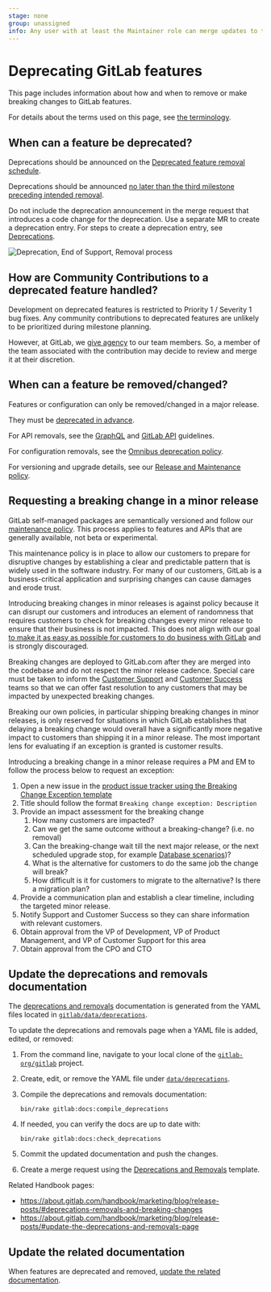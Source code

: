 ```yaml
---
stage: none
group: unassigned
info: Any user with at least the Maintainer role can merge updates to this content. For details, see https://docs.gitlab.com/ee/development/development_processes.html#development-guidelines-review.
---
```


# Deprecating GitLab features

This page includes information about how and when to remove or make breaking changes
to GitLab features.

For details about the terms used on this page, see [the terminology](../../update/terminology.md).

## When can a feature be deprecated?

Deprecations should be announced on the [Deprecated feature removal schedule](../../update/deprecations.md).

Deprecations should be announced [no later than the third milestone preceding intended removal](https://handbook.gitlab.com/handbook/product/gitlab-the-product/#process-for-deprecating-and-removing-a-feature).

Do not include the deprecation announcement in the merge request that introduces a code change for the deprecation.
Use a separate MR to create a deprecation entry. For steps to create a deprecation entry, see
[Deprecations](https://about.gitlab.com/handbook/marketing/blog/release-posts/#deprecations).

![Deprecation, End of Support, Removal process](img/deprecation_removal_process.png)

## How are Community Contributions to a deprecated feature handled?

Development on deprecated features is restricted to Priority 1 / Severity 1 bug fixes. Any community contributions to deprecated features are unlikely to be prioritized during milestone planning.

However, at GitLab, we [give agency](https://about.gitlab.com/handbook/values/#give-agency) to our team members. So, a member of the team associated with the contribution may decide to review and merge it at their discretion.

## When can a feature be removed/changed?

Features or configuration can only be removed/changed in a major release.

They must be [deprecated in advance](https://about.gitlab.com/handbook/marketing/blog/release-posts/#deprecations).

For API removals, see the [GraphQL](../../api/graphql/index.md#deprecation-and-removal-process) and [GitLab API](../documentation/restful_api_styleguide.md#deprecations) guidelines.

For configuration removals, see the [Omnibus deprecation policy](../../administration/package_information/deprecation_policy.md).

For versioning and upgrade details, see our [Release and Maintenance policy](../../policy/maintenance.md).

## Requesting a breaking change in a minor release

GitLab self-managed packages are semantically versioned and follow our [maintenance policy](../../policy/maintenance.md). This process applies to features and APIs that are generally available, not beta or experimental.

This maintenance policy is in place to allow our customers to prepare for disruptive changes by establishing a clear and predictable pattern that is widely used in the software industry. For many of our customers, GitLab is a business-critical application and surprising changes can cause damages and erode trust.

Introducing breaking changes in minor releases is against policy because it can disrupt our customers and introduces an element of randomness that requires customers to check for breaking changes every minor release to ensure that their business is not impacted. This does not align with our goal [to make it as easy as possible for customers to do business with GitLab](https://about.gitlab.com/company/yearlies/#fy24-yearlies) and is strongly discouraged.

Breaking changes are deployed to GitLab.com after they are merged into the codebase and do not respect the minor release cadence. Special care must be taken to inform the [Customer Support](https://about.gitlab.com/handbook/support/) and [Customer Success](https://about.gitlab.com/handbook/customer-success/) teams so that we can offer fast resolution to any customers that may be impacted by unexpected breaking changes.

Breaking our own policies, in particular shipping breaking changes in minor releases, is only reserved for situations in which GitLab establishes that delaying a breaking change would overall have a significantly more negative impact to customers than shipping it in a minor release. The most important lens for evaluating if an exception is granted is customer results.

Introducing a breaking change in a minor release requires a PM and EM to follow the process below to request an exception:

1. Open a new issue in the [product issue tracker using the Breaking Change Exception template](https://gitlab.com/gitlab-com/Product/-/issues/new?issuable_template=Breaking-Change-Exception)
1. Title should follow the format `Breaking change exception: Description`
1. Provide an impact assessment for the breaking change
   1. How many customers are impacted?
   1. Can we get the same outcome without a breaking-change? (i.e. no removal)
   1. Can the breaking-change wait till the next major release, or the next scheduled upgrade stop, for example [Database scenarios](../database/required_stops.md))?
   1. What is the alternative for customers to do the same job the change will break?
   1. How difficult is it for customers to migrate to the alternative? Is there a migration plan?
1. Provide a communication plan and establish a clear timeline, including the targeted minor release.
1. Notify Support and Customer Success so they can share information with relevant customers.
1. Obtain approval from the VP of Development, VP of Product Management, and VP of Customer Support for this area
1. Obtain approval from the CPO and CTO

## Update the deprecations and removals documentation

The [deprecations and removals](../../update/deprecations.md)
documentation is generated from the YAML files located in
[`gitlab/data/deprecations`](https://gitlab.com/gitlab-org/gitlab/-/tree/master/data/deprecations).

To update the deprecations and removals page when a YAML file is added,
edited, or removed:

1. From the command line, navigate to your local clone of the [`gitlab-org/gitlab`](https://gitlab.com/gitlab-org/gitlab) project.
1. Create, edit, or remove the YAML file under [`data/deprecations`](https://gitlab.com/gitlab-org/gitlab/-/tree/master/data/deprecations).
1. Compile the deprecations and removals documentation:

   ```shell
   bin/rake gitlab:docs:compile_deprecations
   ```

1. If needed, you can verify the docs are up to date with:

   ```shell
   bin/rake gitlab:docs:check_deprecations
   ```

1. Commit the updated documentation and push the changes.
1. Create a merge request using the [Deprecations and Removals](https://gitlab.com/gitlab-org/gitlab/-/blob/master/.gitlab/merge_request_templates/Deprecations.md)
   template.

Related Handbook pages:

- <https://about.gitlab.com/handbook/marketing/blog/release-posts/#deprecations-removals-and-breaking-changes>
- <https://about.gitlab.com/handbook/marketing/blog/release-posts/#update-the-deprecations-and-removals-page>

## Update the related documentation

When features are deprecated and removed, [update the related documentation](../documentation/versions.md#deprecations-and-removals).
